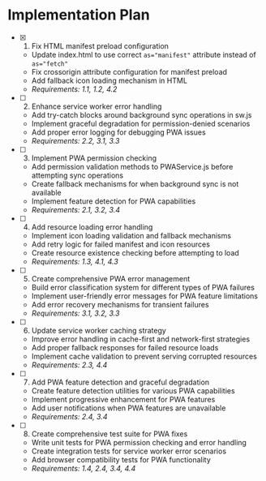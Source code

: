 # Implementation Plan

- [x] 1. Fix HTML manifest preload configuration

  - Update index.html to use correct `as="manifest"` attribute instead of `as="fetch"`
  - Fix crossorigin attribute configuration for manifest preload
  - Add fallback icon loading mechanism in HTML
  - _Requirements: 1.1, 1.2, 4.2_

- [ ] 2. Enhance service worker error handling

  - Add try-catch blocks around background sync operations in sw.js
  - Implement graceful degradation for permission-denied scenarios
  - Add proper error logging for debugging PWA issues
  - _Requirements: 2.2, 3.1, 3.3_

- [ ] 3. Implement PWA permission checking

  - Add permission validation methods to PWAService.js before attempting sync operations
  - Create fallback mechanisms for when background sync is not available
  - Implement feature detection for PWA capabilities
  - _Requirements: 2.1, 3.2, 3.4_

- [ ] 4. Add resource loading error handling

  - Implement icon loading validation and fallback mechanisms
  - Add retry logic for failed manifest and icon resources
  - Create resource existence checking before attempting to load
  - _Requirements: 1.3, 4.1, 4.3_

- [ ] 5. Create comprehensive PWA error management

  - Build error classification system for different types of PWA failures
  - Implement user-friendly error messages for PWA feature limitations
  - Add error recovery mechanisms for transient failures
  - _Requirements: 3.1, 3.2, 3.3_

- [ ] 6. Update service worker caching strategy

  - Improve error handling in cache-first and network-first strategies
  - Add proper fallback responses for failed resource loads
  - Implement cache validation to prevent serving corrupted resources
  - _Requirements: 2.3, 4.4_

- [ ] 7. Add PWA feature detection and graceful degradation

  - Create feature detection utilities for various PWA capabilities
  - Implement progressive enhancement for PWA features
  - Add user notifications when PWA features are unavailable
  - _Requirements: 2.4, 3.4_

- [ ] 8. Create comprehensive test suite for PWA fixes
  - Write unit tests for PWA permission checking and error handling
  - Create integration tests for service worker error scenarios
  - Add browser compatibility tests for PWA functionality
  - _Requirements: 1.4, 2.4, 3.4, 4.4_
